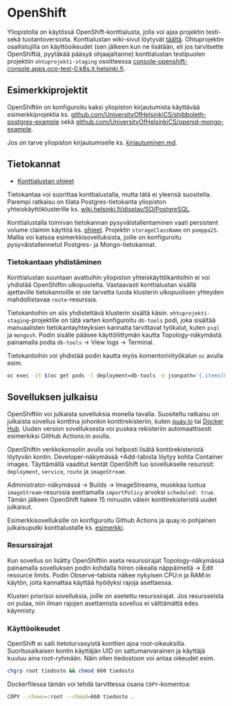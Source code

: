 # OpenShift

Yliopistolla on käytössä OpenShift-konttialusta, jolla voi ajaa projektin testi- sekä tuotantoversioita. Konttialustan wiki-sivut löytyvät [täältä](https://wiki.helsinki.fi/display/SO/Tiken+konttialusta). Ohtuprojektin osallistujilla on käyttöoikeudet (sen jälkeen kun ne lisätään, eli jos tarvitsette OpenShiftiä, pyytäkää pääsyä ohjaajaltanne) konttialustan testipuolen projektiin `ohtuprojekti-staging` osoitteessa [console-openshift-console.apps.ocp-test-0.k8s.it.helsinki.fi](https://console-openshift-console.apps.ocp-test-0.k8s.it.helsinki.fi/).


## Esimerkkiprojektit

OpenShiftiin on konfiguroitu kaksi yliopiston kirjautumista käyttävää esimerkkiprojektia ks. [github.com/UniversityOfHelsinkiCS/shibboleth-postgres-example](https://github.com/UniversityOfHelsinkiCS/shibboleth-postgres-example) sekä [github.com/UniversityOfHelsinkiCS/openid-mongo-example](https://github.com/UniversityOfHelsinkiCS/openid-mongo-example/).

Jos on tarve yliopiston kirjautumiselle ks. [kirjautuminen.md](kirjautuminen.md).

## Tietokannat

- [Konttialustan ohjeet](https://wiki.helsinki.fi/display/SO/Tietokannat)

Tietokantaa voi suorittaa konttialustalla, mutta tätä ei yleensä suositella. Parempi ratkaisu on tilata Postgres-tietokanta yliopiston yhteiskäyttöklusterille ks. [wiki.helsinki.fi/display/SO/PostgreSQL](https://wiki.helsinki.fi/display/SO/PostgreSQL).

Konttialustalla toimivan tietokannan pysyväistallentaminen vaati persistent volume claimin käyttöä ks. [ohjeet](https://wiki.helsinki.fi/pages/viewpage.action?pageId=350278065). Projektin `storageClassName` on `pomppa25`. Mallia voi katsoa esimerkkisovelluksista, joille on konfiguroitu pysyväistallennetut Postgres- ja Mongo-tietokannat.

### Tietokantaan yhdistäminen

Konttialustan suuntaan avattuihin yliopiston yhteiskäyttökantoihin ei voi yhdistää OpenShiftin ulkopuolelta. Vastaavasti konttialustan sisällä ajettaville tietokannoille ei ole tarvetta luoda klusterin ulkopuolisen yhteyden mahdollistavaa `route`-resurssia.

Tietokantoihin on siis yhdistettävä klusterin sisältä käsin. `ohtuprojekti-staging`-projektille on tätä varten konfiguroitu `db-tools` podi, joka sisältää manuaalisten tietokantayhteyksien kannalta tarvittavat työkalut, kuten `psql` ja `mongosh`. Podin sisälle pääsee käyttöliittymän kautta Topology-näkymästä painamalla podia `db-tools` -> View logs -> Terminal.

Tietokantoihin voi yhdistää podin kautta myös komentorivityökalun `oc` avulla esim.

```bash
oc exec -it $(oc get pods -l deployment=db-tools -o jsonpath='{.items[0].metadata.name}') -- psql postgres://kayttaja:salasana@possu-test.it.helsinki.fi:5432/tietokanta
```

## Sovelluksen julkaisu

OpenShiftiin voi julkaista sovelluksia monella tavalla. Suositeltu ratkaisu on julkaista sovellus konttina johonkin konttirekisteriin, kuten [quay.io](https://quay.io/) tai [Docker Hub](https://hub.docker.com/). Uuden version sovelluksesta voi puskea rekisteriin automaattisesti esimerkiksi GitHub Actions:in avulla.

OpenShiftin verkkokonsolin avulla voi helposti lisätä konttirekisteristä löytyvän kontin. Developer-näkymässä +Add-tabista löytyy kohta Container images. Täyttämällä vaaditut kentät OpenShift luo sovellukselle resurssit: `deployment`, `service`, `route` ja `imageStream`.

Administrator-näkymässä -> Builds -> ImageStreams, muokkaa luotua `imageStream`-resurssia asettamalla `importPolicy` arvoksi `scheduled: true`. Tämän jälkeen OpenShift hakee 15 minuutin välein konttirekisteristä uudet julkaisut.

Esimerkkisovelluksille on konfiguroitu Github Actions ja quay.io pohjainen julkaisuputki konttialustalle ks. [esimerkki](https://github.com/UniversityOfHelsinkiCS/shibboleth-postgres-example/blob/main/.github/workflows/staging.yaml).

### Resurssirajat

Kun sovellus on lisätty OpenShiftiin aseta resurssirajat Topology-näkymässä painamalla sovelluksen podin kohdalla hiiren oikealla näppäimellä -> Edit resource limits. Podin Observe-tabista näkee nykyisen CPU:n ja RAM:in käytön, joita kannattaa käyttää hyödyksi rajoja asettaessa.

Klusteri priorisoi sovelluksia, joille on asetettu resurssirajat. Jos resursseista on pulaa, niin ilman rajojen asettamista sovellus ei välttämättä edes käynnisty.


### Käyttöoikeudet

OpenShift ei salli tietoturvasyistä konttien ajoa root-oikeuksilla. Suoritusaikaisen kontin käyttäjän UID on sattumanvarainen ja käyttäjä kuuluu aina root-ryhmään. Näin ollen tiedostoon voi antaa oikeudet esim.

```bash
chgrp root tiedosto && chmod 660 tiedosto
```

Dockerfilessa tämän voi tehdä tarvittessa osana `COPY`-komentoa:

```bash
COPY --chown=:root --chmod=660 tiedosto .
```
